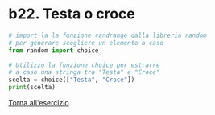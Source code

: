 # b22. Testa o croce
```python
# import la la funzione randrange dalla libreria random
# per generare scegliere un elemento a caso
from random import choice

# Utilizzo la funzione choice per estrarre 
# a caso una stringa tra "Testa" e "Croce"
scelta = choice(["Testa", "Croce"])
print(scelta)
```

[Torna all'esercizio](2-selezione#b22-testa-o-croce)